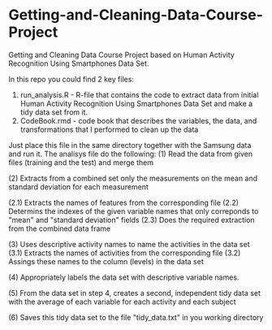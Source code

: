 # Getting-and-Cleaning-Data-Course-Project
Getting and Cleaning Data Course Project based on Human Activity Recognition Using Smartphones Data Set.

In this repo you could find 2 key files:
   1. run_analysis.R - R-file that contains the code to extract data from initial Human Activity Recognition Using Smartphones Data Set and make a tidy data set from it. 
   2. CodeBook.rmd - code book that describes the variables, the data, and transformations that I performed to clean up the data

Just place this file in the same directory together with the Samsung data and run it.
The analisys file do the following:
(1) Read the data from given files (training and the test) and merge them

(2) Extracts from a combined set only the measurements on the mean and standard deviation for each measurement

   (2.1) Extracts the names of features from the corresponding file
   (2.2) Determins the indexes of the given variable names that only correponds to "mean" and "standard deviation" fields
   (2.3) Does the required extraction from the combined data frame

(3) Uses descriptive activity names to name the activities in the data set
   (3.1) Extracts the names of activities from the corresponding file
   (3.2) Assings these names to the column (levels) in the data set


(4) Appropriately labels the data set with descriptive variable names. 

(5) From the data set in step 4, creates a second, independent tidy data set with the average of each variable for each activity and each subject

(6) Saves this tidy data set to the file "tidy_data.txt" in you working directory
